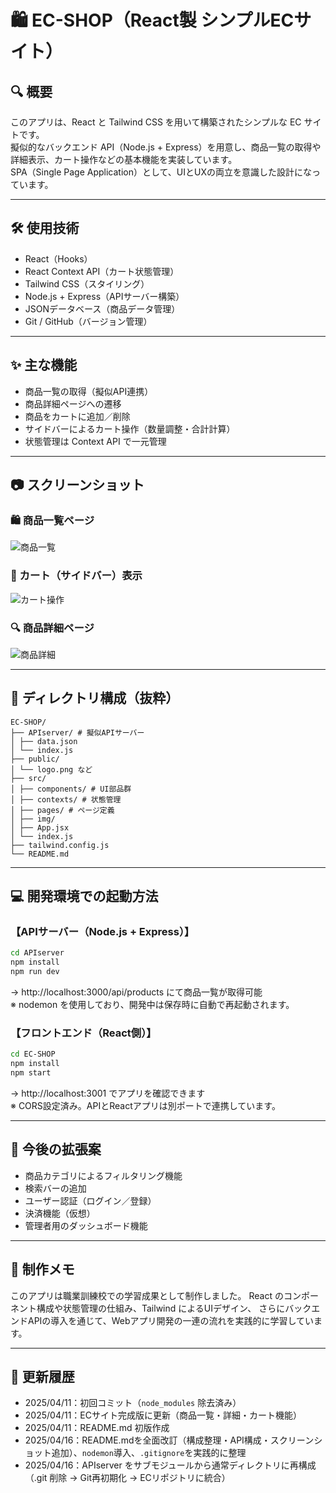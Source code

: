 # 🛍 EC-SHOP（React製 シンプルECサイト）

## 🔍 概要
このアプリは、React と Tailwind CSS を用いて構築されたシンプルな EC サイトです。  
擬似的なバックエンド API（Node.js + Express）を用意し、商品一覧の取得や詳細表示、カート操作などの基本機能を実装しています。  
SPA（Single Page Application）として、UIとUXの両立を意識した設計になっています。

---
## 🛠 使用技術
- React（Hooks）
- React Context API（カート状態管理）
- Tailwind CSS（スタイリング）
- Node.js + Express（APIサーバー構築）
- JSONデータベース（商品データ管理）
- Git / GitHub（バージョン管理）

---
## ✨ 主な機能
- 商品一覧の取得（擬似API連携）
- 商品詳細ページへの遷移
- 商品をカートに追加／削除
- サイドバーによるカート操作（数量調整・合計計算）
- 状態管理は Context API で一元管理

---
## 📷 スクリーンショット

### 🛍 商品一覧ページ
![商品一覧](./public/screenshot1.png)

### 🧺 カート（サイドバー）表示
![カート操作](./public/screenshot2.png)

### 🔍 商品詳細ページ
![商品詳細](./public/screenshot3.png)

---
## 📂 ディレクトリ構成（抜粋）
```
EC-SHOP/ 
├── APIserver/ # 擬似APIサーバー 
│ ├── data.json 
│ └── index.js 
├── public/ 
│ └── logo.png など 
├── src/ 
│ ├── components/ # UI部品群 
│ ├── contexts/ # 状態管理 
│ ├── pages/ # ページ定義 
│ ├── img/ 
│ ├── App.jsx 
│ └── index.js 
├── tailwind.config.js 
└── README.md
```

---
## 💻 開発環境での起動方法

### 【APIサーバー（Node.js + Express）】
```bash
cd APIserver
npm install
npm run dev
```
→ http://localhost:3000/api/products にて商品一覧が取得可能<br>
※ nodemon を使用しており、開発中は保存時に自動で再起動されます。

### 【フロントエンド（React側）】
```bash
cd EC-SHOP
npm install
npm start
```
→ http://localhost:3001 でアプリを確認できます<br>
※ CORS設定済み。APIとReactアプリは別ポートで連携しています。

---
## 🧪 今後の拡張案
- 商品カテゴリによるフィルタリング機能
- 検索バーの追加
- ユーザー認証（ログイン／登録）
- 決済機能（仮想）
- 管理者用のダッシュボード機能

---
## 🙌 制作メモ
このアプリは職業訓練校での学習成果として制作しました。
React のコンポーネント構成や状態管理の仕組み、Tailwind によるUIデザイン、
さらにバックエンドAPIの導入を通じて、Webアプリ開発の一連の流れを実践的に学習しています。

---
## 📝 更新履歴
- 2025/04/11：初回コミット（`node_modules` 除去済み）
- 2025/04/11：ECサイト完成版に更新（商品一覧・詳細・カート機能）
- 2025/04/11：README.md 初版作成
- 2025/04/16：README.mdを全面改訂（構成整理・API構成・スクリーンショット追加）、`nodemon`導入、`.gitignore`を実践的に整理
- 2025/04/16：APIserver をサブモジュールから通常ディレクトリに再構成<br>
（.git 削除 → Git再初期化 → ECリポジトリに統合）

